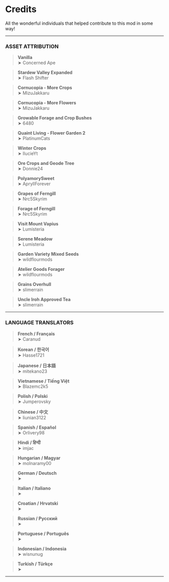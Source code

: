 # Credits

All the wonderful individuals that helped contribute to this mod in some way!

---

### ASSET ATTRIBUTION
> **Vanilla**  
➤ Concerned Ape

> **Stardew Valley Expanded**  
➤ Flash Shifter

> **Cornucopia - More Crops**  
➤ MizuJakkaru

> **Cornucopia - More Flowers**  
➤ MizuJakkaru

> **Growable Forage and Crop Bushes**  
➤ 6480

> **Quaint Living - Flower Garden 2**  
➤ PlatinumCats

> **Winter Crops**  
➤ IlucieYt

> **Ore Crops and Geode Tree**  
➤ Donnie24

> **PolyamorySweet**  
➤ ApryllForever

> **Grapes of Ferngill**  
➤ Nrc5Skyrim

> **Forage of Ferngill**  
➤ Nrc5Skyrim

> **Visit Mount Vapius**  
➤ Lumisteria

> **Serene Meadow**  
➤ Lumisteria

> **Garden Variety Mixed Seeds**  
➤ wildflourmods

> **Atelier Goods Forager**  
➤ wildflourmods

> **Grains Overhull**  
➤ slimerrain

> **Uncle Iroh Approved Tea**  
➤ slimerrain

---

### LANGUAGE TRANSLATORS

> **French / Français**  
➤ Caranud

> **Korean / 한국어**  
➤ Hasse1721

> **Japanese / 日本語**  
➤ mitekano23

> **Vietnamese / Tiếng Việt**  
➤ Blazemc2k5

> **Polish / Polski**  
➤ Jumperovsky

> **Chinese / 中文**  
➤ liunian3122

> **Spanish / Español**  
➤ Orlivery98

> **Hindi / हिन्दी**  
➤ imjac

> **Hungarian / Magyar**  
➤ molnaramy00

> **German / Deutsch**  
➤ 

> **Italian / Italiano**  
➤ 

> **Croatian / Hrvatski**  
➤ 

> **Russian / Русский**  
➤ 

> **Portuguese / Português**  
➤ 

> **Indonesian / Indonesia**  
➤ wisnunug

> **Turkish / Türkçe**  
➤ 

---
